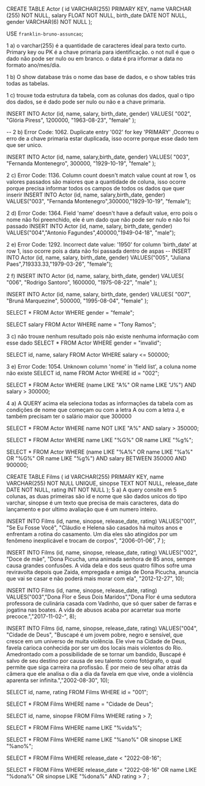 CREATE TABLE Actor (
id VARCHAR(255) PRIMARY KEY,
name VARCHAR (255) NOT NULL,
salary FLOAT NOT NULL,
birth_date DATE NOT NULL,
gender VARCHAR(6) NOT NULL
);

USE `franklin-bruno-assuncao`;

1 a) o varchar(255) é a quantidade de caracteres ideal para texto curto.
Primary key ou PK é a chave primaria para identificação.
o not null é que o dado não pode ser nulo ou em branco.
o data é pra irformar a data no formato ano/mes/dia.

1 b) O show database trás o nome das base de dados, e o show tables trás todas as tabelas.

1 c) trouxe toda estrutura da tabela, com as colunas dos dados, qual o tipo dos dados, se é dado pode ser nulo ou não e a chave primaria.

<!-- 2 a)  -->

INSERT INTO Actor (id, name, salary, birth_date, gender)
VALUES(
"002",
"Glória Piress",
1200000,
"1963-08-23",
"female"
);

-- 2 b) Error Code: 1062. Duplicate entry '002' for key 'PRIMARY' ,Ocorreu o erro de a chave primaria estar duplicada, isso ocorre porque esse dado tem que ser unico.

INSERT INTO Actor (id, name, salary,birth_date, gender)
VALUES(
"003",
"Fernanda Montenegro",
300000,
"1929-10-19",
"female"
);

2 c) Error Code: 1136. Column count doesn't match value count at row 1, os valores passados são maiores que a quantidade de coluna, isso ocorre porque precisa informar todos os campos de todos os dados que quer inserir
INSERT INTO Actor (id, name, salary,birth_date, gender) VALUES("003", "Fernanda Montenegro",300000,"1929-10-19", "female");

2 d) Error Code: 1364. Field 'name' doesn't have a default value, erro pois o nome não foi preenchido, ele é um dado que não pode ser nulo e não foi passado
INSERT INTO Actor (id, name, salary, birth_date, gender) VALUES("004","Antonio Fagundes",400000,"1949-04-18", "male");

2 e) Error Code: 1292. Incorrect date value: '1950' for column 'birth_date' at row 1, isso ocorre pois a data não foi passada dentro de aspas
-- INSERT INTO Actor (id, name, salary, birth_date, gender) VALUES("005", "Juliana Paes",719333.33,"1979-03-26", "female");

2 f)
INSERT INTO Actor (id, name, salary, birth_date, gender)
VALUES(
"006",
"Rodrigo Santoro",
1600000,
"1975-08-22",
"male"
);

INSERT INTO Actor (id, name, salary, birth_date, gender)
VALUES(
"007",
"Bruná Marquezine",
500000,
"1995-08-04",
"female"
);

<!-- 3 a) -->

SELECT \* FROM Actor WHERE gender = "female";

<!-- 3 b) -->

SELECT salary FROM Actor WHERE name = "Tony Ramos";

3 c) não trouxe nenhum resultado pois não existe nenhuma informação com esse dado
SELECT \* FROM Actor WHERE gender = "invalid";

<!-- 3 d) -->

SELECT id, name, salary FROM Actor WHERE salary <= 500000;

3 e) Error Code: 1054. Unknown column 'nome' in 'field list', a coluna nome não existe
SELECT id, name FROM Actor WHERE id = "002";

<!-- 4 -->

SELECT \* FROM Actor WHERE (name LIKE "A%" OR name LIKE "J%") AND salary > 300000;

4 a) A QUERY acima ela seleciona todas as informações da tabela com as condições de nome que começam ou com a letra A ou com a letra J, e também precisam ter o salário maior que 300000

<!-- 4 b)  -->

SELECT \* FROM Actor WHERE name NOT LIKE "A%" AND salary > 350000;

<!-- 4 c)  -->

SELECT \* FROM Actor WHERE name LIKE "%G%" OR name LIKE "%g%";

<!-- 4 d)  -->

SELECT \* FROM Actor WHERE (name LIKE "%A%" OR name LIKE "%a%" OR "%G%" OR name LIKE "%g%") AND salary BETWEEN 350000 AND 900000;

<!-- 5 -->

CREATE TABLE Films (
id VARCHAR(255) PRIMARY KEY,
name VARCHAR(255) NOT NULL UNIQUE,
sinopse TEXT NOT NULL,
release_date DATE NOT NULL,
rating INT NOT NULL
);
5 a) A query consite em 5 colunas, as duas primeiras são id e nome que são dados unicos do tipo varchar, sinopse é um texto que precisa de mais caracteres, data do lançamento e por ultimo avaliação que é um numero inteiro.

<!-- 5 b) -->

INSERT INTO Films (id, name, sinopse, release_date, rating)
VALUES("001", "Se Eu Fosse Você", "Cláudio e Helena são casados há muitos anos e enfrentam a rotina do casamento. Um dia eles são atingidos por um fenômeno inexplicável e trocam de corpos", "2006-01-06", 7 );

<!-- 5 c) -->

INSERT INTO Films (id, name, sinopse, release_date, rating)
VALUES("002", "Doce de mãe", "Dona Picucha, uma animada senhora de 85 anos, sempre causa grandes confusões. A vida dela e dos seus quatro filhos sofre uma reviravolta depois que Zaida, empregada e amiga de Dona Picucha, anuncia que vai se casar e não poderá mais morar com ela", "2012-12-27", 10);

<!-- 5 d) -->

INSERT INTO Films (id, name, sinopse, release_date, rating)
VALUES("003","Dona Flor e Seus Dois Maridos","Dona Flor é uma sedutora professora de culinária casada com Vadinho, que só quer saber de farras e jogatina nas boates. A vida de abusos acaba por acarretar sua morte precoce.","2017-11-02-", 8);

<!-- 5 e) -->

INSERT INTO Films (id, name, sinopse, release_date, rating)
VALUES("004", "Cidade de Deus", "Buscapé é um jovem pobre, negro e sensível, que cresce em um universo de muita violência. Ele vive na Cidade de Deus, favela carioca conhecida por ser um dos locais mais violentos do Rio. Amedrontado com a possibilidade de se tornar um bandido, Buscapé é salvo de seu destino por causa de seu talento como fotógrafo, o qual permite que siga carreira na profissão. É por meio de seu olhar atrás da câmera que ele analisa o dia a dia da favela em que vive, onde a violência aparenta ser infinita.","2002-08-30", 10);

<!-- 6 a) -->

SELECT id, name, rating FROM Films WHERE id = "001";

<!-- 6 b)  -->

SELECT \* FROM Films WHERE name = "Cidade de Deus";

<!-- 6 c) -->

SELECT id, name, sinopse FROM Films WHERE rating > 7;

<!-- 7 a) -->

SELECT \* FROM Films WHERE name LIKE "%vida%";

<!-- 7 b) -->

SELECT \* FROM Films WHERE name LIKE "%ano%" OR sinopse LIKE "%ano%";

<!-- 7 c)  -->

SELECT \* FROM Films WHERE release_date < "2022-08-16";

<!-- 7 d -->

SELECT \* FROM Films WHERE release_date < "2022-08-16" OR name LIKE "%dona%" OR sinopse LIKE "%dona%" AND rating > 7 ;
